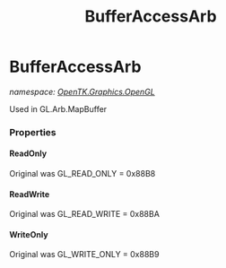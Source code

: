 ﻿---
title: BufferAccessArb
---

# BufferAccessArb
_namespace: [OpenTK.Graphics.OpenGL](N-OpenTK.Graphics.OpenGL.html)_

Used in GL.Arb.MapBuffer



### Properties

#### ReadOnly
Original was GL_READ_ONLY = 0x88B8
#### ReadWrite
Original was GL_READ_WRITE = 0x88BA
#### WriteOnly
Original was GL_WRITE_ONLY = 0x88B9

